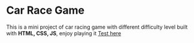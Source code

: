 <h1>Car Race Game</h1>
<p>This is a mini project of car racing game with different difficulty level built with <strong>HTML, CSS, JS</strong>, enjoy playing it <a href="https://gamecarrace.netlify.app/">
Test here</a></p>

